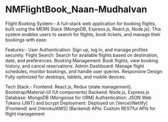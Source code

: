 # NMFlightBook_Naan-Mudhalvan
Flight Booking System:-
A full-stack web application for booking flights, built using the MERN Stack (MongoDB, Express.js, React.js, Node.js). This system enables users to search for flights, book tickets, and manage their bookings with ease.

Features:-
User Authentication: Sign up, log in, and manage profiles securely.
Flight Search: Search for available flights based on destination, date, and preferences.
Booking Management: Book flights, view booking history, and cancel reservations.
Admin Dashboard: Manage flight schedules, monitor bookings, and handle user queries.
Responsive Design: Fully optimized for desktops, tablets, and mobile devices.

Tech Stack:-
Frontend: React.js, Redux (state management), Bootstrap/Material-UI (UI components)
Backend: Node.js, Express.js
Database: MongoDB (Mongoose for ORM)
Authentication: JSON Web Tokens (JWT) and bcrypt
Deployment: Deployed on [Vercel/Netlify] (Frontend) and [Heroku/AWS] (Backend)
APIs: Custom RESTful APIs for flight management
